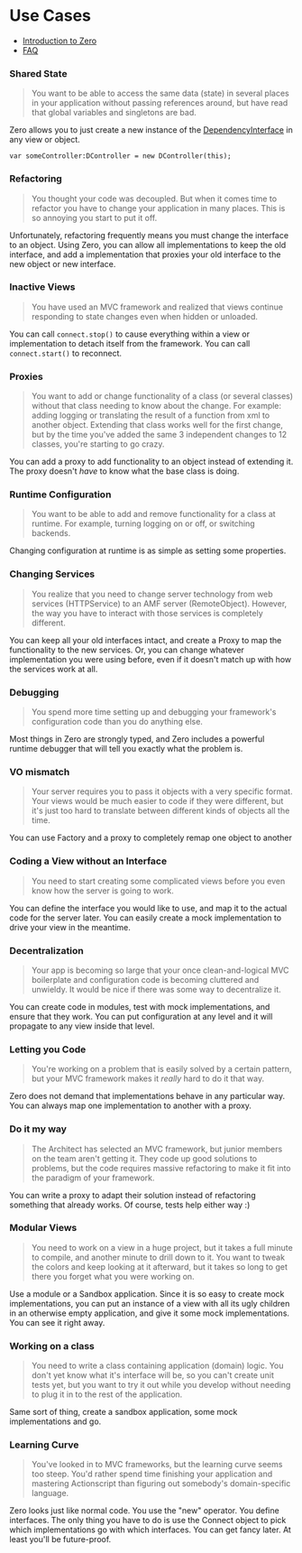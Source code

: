 [faq]: http://github.com/seanhess/zero/tree/master/doc/FAQ.mdown
[intro]: http://github.com/seanhess/zero/tree/master/README.mdown

# Use Cases

* [Introduction to Zero][intro]
* [FAQ][faq]

### Shared State

> You want to be able to access the same data (state) in several places in your application without passing references around, but have read that global variables and singletons are bad. 

Zero allows you to just create a new instance of the [DependencyInterface][faq] in any view or object. 

    var someController:DController = new DController(this);

### Refactoring

> You thought your code was decoupled. But when it comes time to refactor you have to change your application in many places. This is so annoying you start to put it off.

Unfortunately, refactoring frequently means you must change the interface to an object. Using Zero, you can allow all implementations to keep the old interface, and add a implementation that proxies your old interface to the new object or new interface.

### Inactive Views

> You have used an MVC framework and realized that views continue responding to state changes even when hidden or unloaded.

You can call `connect.stop()` to cause everything within a view or implementation to detach itself from the framework. You can call `connect.start()` to reconnect.

### Proxies

> You want to add or change functionality of a class (or several classes) without that class needing to know about the change. For example: adding logging or translating the result of a function from xml to another object. Extending that class works well for the first change, but by the time you've added the same 3 independent changes to 12 classes, you're starting to go crazy. 

You can add a proxy to add functionality to an object instead of extending it. The proxy doesn't _have_ to know what the base class is doing. 

### Runtime Configuration

> You want to be able to add and remove functionality for a class at runtime. For example, turning logging on or off, or switching backends.

Changing configuration at runtime is as simple as setting some properties.

### Changing Services

> You realize that you need to change server technology from web services (HTTPService) to an AMF server (RemoteObject). However, the way you have to interact with those services is completely different.

You can keep all your old interfaces intact, and create a Proxy to map the functionality to the new services. Or, you can change whatever implementation you were using before, even if it doesn't match up with how the services work at all. 

### Debugging 

> You spend more time setting up and debugging your framework's configuration code than you do anything else. 

Most things in Zero are strongly typed, and Zero includes a powerful runtime debugger that will tell you exactly what the problem is. 

### VO mismatch

> Your server requires you to pass it objects with a very specific format. Your views would be much easier to code if they were different, but it's just too hard to translate between different kinds of objects all the time. 

You can use Factory and a proxy to completely remap one object to another

### Coding a View without an Interface

> You need to start creating some complicated views before you even know how the server is going to work. 

You can define the interface you would like to use, and map it to the actual code for the server later. You can easily create a mock implementation to drive your view in the meantime. 

### Decentralization 

> Your app is becoming so large that your once clean-and-logical MVC boilerplate and configuration code is becoming cluttered and unwieldy. It would be nice if there was some way to decentralize it.

You can create code in modules, test with mock implementations, and ensure that they work. You can put configuration at any level and it will propagate to any view inside that level. 

### Letting you Code

> You're working on a problem that is easily solved by a certain pattern, but your MVC framework makes it _really_ hard to do it that way. 

Zero does not demand that implementations behave in any particular way. You can always map one implementation to another with a proxy. 

### Do it my way

> The Architect has selected an MVC framework, but junior members on the team aren't getting it. They code up good solutions to problems, but the code requires massive refactoring to make it fit into the paradigm of your framework. 

You can write a proxy to adapt their solution instead of refactoring something that already works. Of course, tests help either way :)

### Modular Views

> You need to work on a view in a huge project, but it takes a full minute to compile, and another minute to drill down to it. You want to tweak the colors and keep looking at it afterward, but it takes so long to get there you forget what you were working on. 

Use a module or a Sandbox application. Since it is so easy to create mock implementations, you can put an instance of a view with all its ugly children in an otherwise empty application, and give it some mock implementations. You can see it right away. 

### Working on a class

> You need to write a class containing application (domain) logic. You don't yet know what it's interface will be, so you can't create unit tests yet, but you want to try it out while you develop without needing to plug it in to the rest of the application.

Same sort of thing, create a sandbox application, some mock implementations and go. 

### Learning Curve

> You've looked in to MVC frameworks, but the learning curve seems too steep. You'd rather spend time finishing your application and mastering Actionscript than figuring out somebody's domain-specific language.

Zero looks just like normal code. You use the "new" operator. You define interfaces. The only thing you have to do is use the Connect object to pick which implementations go with which interfaces. You can get fancy later. At least you'll be future-proof. 